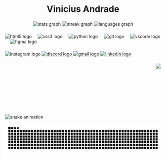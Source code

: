 <h1 align="center">Vinicius Andrade</h1>

###

<div align="center">
  <img src="https://github-readme-stats.vercel.app/api?username=viniciuspandrade12&hide_title=false&hide_rank=false&show_icons=true&include_all_commits=true&count_private=true&disable_animations=false&theme=codeSTACKr&locale=en&hide_border=false" height="150" alt="stats graph"  />
  <img src="https://streak-stats.demolab.com?user=viniciuspandrade12&locale=en&mode=daily&theme=codeSTACKr&hide_border=false&border_radius=5" height="150" alt="streak graph"  />
  <img src="https://github-readme-stats.vercel.app/api/top-langs?username=viniciuspandrade12&locale=en&hide_title=false&layout=compact&card_width=320&langs_count=5&theme=codeSTACKr&hide_border=false" height="150" alt="languages graph"  />
</div>

###

<div align="left">
  <img src="https://cdn.jsdelivr.net/gh/devicons/devicon/icons/html5/html5-original.svg" height="30" alt="html5 logo"  />
  <img width="12" />
  <img src="https://cdn.jsdelivr.net/gh/devicons/devicon/icons/css3/css3-original.svg" height="30" alt="css3 logo"  />
  <img width="12" />
  <img src="https://cdn.jsdelivr.net/gh/devicons/devicon/icons/python/python-original.svg" height="30" alt="python logo"  />
  <img width="12" />
  <img src="https://cdn.jsdelivr.net/gh/devicons/devicon/icons/git/git-original.svg" height="30" alt="git logo"  />
  <img width="12" />
  <img src="https://cdn.jsdelivr.net/gh/devicons/devicon/icons/vscode/vscode-original.svg" height="30" alt="vscode logo"  />
  <img width="12" />
  <img src="https://cdn.jsdelivr.net/gh/devicons/devicon/icons/figma/figma-original.svg" height="30" alt="figma logo"  />
</div>

###

<div align="left">
  <img src="https://img.shields.io/static/v1?message=Instagram&logo=instagram&label=&color=84994F&logoColor=white&labelColor=&style=for-the-badge" height="35" alt="instagram logo"  />
  <a href="https://discord.gg/pV52RBFX" target="_blank">
    <img src="https://img.shields.io/static/v1?message=Discord&logo=discord&label=&color=003900&logoColor=white&labelColor=&style=for-the-badge" height="35" alt="discord logo"  />
  </a>
  <a href="vinicius.andrad641@gmail.com" target="_blank">
    <img src="https://img.shields.io/static/v1?message=Gmail&logo=gmail&label=&color=C59500&logoColor=white&labelColor=&style=for-the-badge" height="35" alt="gmail logo"  />
  </a>
  <a href="https://www.linkedin.com/in/vinicius-pereira-de-andrade-65b5b321a/" target="_blank">
    <img src="https://img.shields.io/static/v1?message=LinkedIn&logo=linkedin&label=&color=8A617E&logoColor=white&labelColor=&style=for-the-badge" height="35" alt="linkedin logo"  />
  </a>
</div>

###

<img align="right" height="150" src="https://user-images.githubusercontent.com/74038190/225813708-98b745f2-7d22-48cf-9150-083f1b00d6c9.gif"  />

###

<br clear="both">


![snake animation](https://github.com/viniciuspandrade12/blob/output/github-contribution-grid-snake2.svg)

<img src="https://raw.githubusercontent.com/viniciuspandrade12/viniciuspandrade12/output/snake.svg" alt="Snake animation" />

###
